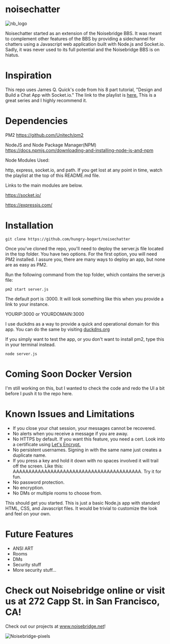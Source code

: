 # noisechatter
![nb_logo](https://user-images.githubusercontent.com/105610230/169454383-14ca67c5-ecf4-45f3-ac23-1a966a4a4699.png)

Noisechatter started as an extension of the Noisebridge BBS. It was meant to complement other features of the BBS by providing a sidechannel for chatters using a Javascript web application built with Node.js and Socket.io. Sadly, it was never used to its full potential and the Noisebridge BBS is on hiatus.

# Inspiration

This repo uses James Q. Quick's code from his 8 part tutorial, "Design and Build a Chat App with Socket.io." The link to the playlist is <a href="http://iteroni.com/playlist?list=PLDlWc9AfQBfbyGwhSlxg16mQGpGnauCwq" target=_blank> here.</a> This is a great series and I highly recommend it.

# Dependencies

PM2
https://github.com/Unitech/pm2

NodeJS and Node Package Manager(NPM)
https://docs.npmjs.com/downloading-and-installing-node-js-and-npm

Node Modules Used:

http, express, socket.io, and path. If you get lost at any point in time, watch the playlist at the top of this README.md file.

Links to the main modules are below.

https://socket.io/

https://expressjs.com/


# Installation

`git clone https://github.com/hungry-bogart/noisechatter`

Once you've cloned the repo, you'll need to deploy the server.js file located in the top folder. You have two options. For the first option, you will need PM2 installed. I assure you, there are many ways to deploy an app, but none are as easy as PM2.

Run the following command from the top folder, which contains the server.js file:

`pm2 start server.js` 

The default port is :3000. It will look something like this when you provide a link to your instance.

YOURIP:3000 or YOURDOMAIN:3000

I use duckdns as a way to provide a quick and operational domain for this app. You can do the same by visiting <a href="https://www.duckdns.org/" target=_blank>duckdns.org</a>

If you simply want to test the app, or you don't want to install pm2, type this in your terminal instead.

`node server.js`

# Coming Soon Docker Version
I'm still working on this, but I wanted to check the code and redo the UI a bit before I push it to the repo here.

# Known Issues and Limitations

- If you close your chat session, your messages cannot be recovered.
- No alerts when you receive a message if you are away.
- No HTTPS by default. If you want this feature, you need a cert. Look into a certificate using <a href="https://letsencrypt.org/" target=_blank>Let's Encrypt.</a>
- No persistent usernames. Signing in with the same name just creates a duplicate name.
- If you press a key and hold it down with no spaces involved it will trail off the screen. Like this: AAAAAAAAAAAAAAAAAAAAAAAAAAAAAAAAAAAAAAAAA. Try it for fun.
- No password protection.
- No encryption.
- No DMs or multiple rooms to choose from.

This should get you started. This is just a basic Node.js app with standard HTML, CSS, and Javascript files. It would be trivial to customize the look and feel on your own.

# Future Features
- ANSI ART
- Rooms
- DMs
- Security stuff
- More security stuff...

# Check out Noisebridge online or visit us at 272 Capp St. in San Francisco, CA!

Check out our projects at www.noisebridge.net! 

![Noisebridge-pixels](https://user-images.githubusercontent.com/105610230/169455517-3732a8cf-9d82-4d45-81e9-52d6f6ad1873.gif)

